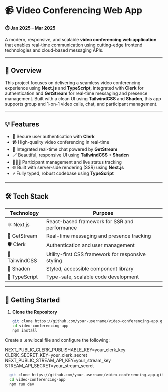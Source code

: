 # 📹 Video Conferencing Web App  
**⏱️ Jan 2025 – Mar 2025**

A modern, responsive, and scalable **video conferencing web application** that enables real-time communication using cutting-edge frontend technologies and cloud-based messaging APIs.

---

## 🧾 Overview

This project focuses on delivering a seamless video conferencing experience using **Next.js** and **TypeScript**, integrated with **Clerk** for authentication and **GetStream** for real-time messaging and presence management. Built with a clean UI using **TailwindCSS** and **Shadcn**, this app supports group and 1-on-1 video calls, chat, and participant management.

---

## 💡 Features

- 🔐 Secure user authentication with **Clerk**
- 📹 High-quality video conferencing in real-time
- 💬 Integrated real-time chat powered by **GetStream**
- 🪄 Beautiful, responsive UI using **TailwindCSS + Shadcn**
- 🧑‍🤝‍🧑 Participant management and live status tracking
- 🌐 Built with server-side rendering (SSR) using **Next.js**
- ⚡ Fully typed, robust codebase using **TypeScript**

---

## 🛠️ Tech Stack

| Technology    | Purpose                                              |
|---------------|------------------------------------------------------|
| ⚛️ Next.js     | React-based framework for SSR and performance       |
| 💬 GetStream   | Real-time messaging and presence tracking            |
| 🛡️ Clerk       | Authentication and user management                   |
| 🎨 TailwindCSS | Utility-first CSS framework for responsive styling  |
| 🎁 Shadcn      | Styled, accessible component library                 |
| 🔷 TypeScript  | Type-safe, scalable code development                 |

---

## 🚀 Getting Started

1. **Clone the Repository**
   ```bash
   git clone https://github.com/your-username/video-conferencing-app.git
   cd video-conferencing-app
   npm install

Create a .env.local file and configure the following:

NEXT_PUBLIC_CLERK_PUBLISHABLE_KEY=your_clerk_key
CLERK_SECRET_KEY=your_clerk_secret
NEXT_PUBLIC_STREAM_API_KEY=your_stream_key
STREAM_API_SECRET=your_stream_secret

 ```bash
   git clone https://github.com/your-username/video-conferencing-app.git
   cd video-conferencing-app
   npm run dev

